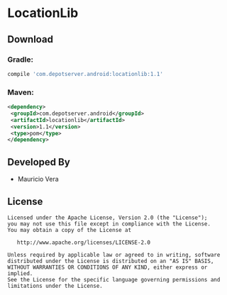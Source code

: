 # LocationLib

Download
--------
### Gradle:
```groovy
compile 'com.depotserver.android:locationlib:1.1'
```
### Maven:
```xml
<dependency>
 <groupId>com.depotserver.android</groupId>
 <artifactId>locationlib</artifactId>
 <version>1.1</version>
 <type>pom</type>
</dependency>
```

Developed By
--------
- Mauricio Vera

License
--------

    Licensed under the Apache License, Version 2.0 (the "License");
    you may not use this file except in compliance with the License.
    You may obtain a copy of the License at

       http://www.apache.org/licenses/LICENSE-2.0

    Unless required by applicable law or agreed to in writing, software
    distributed under the License is distributed on an "AS IS" BASIS,
    WITHOUT WARRANTIES OR CONDITIONS OF ANY KIND, either express or implied.
    See the License for the specific language governing permissions and 
    limitations under the License.

